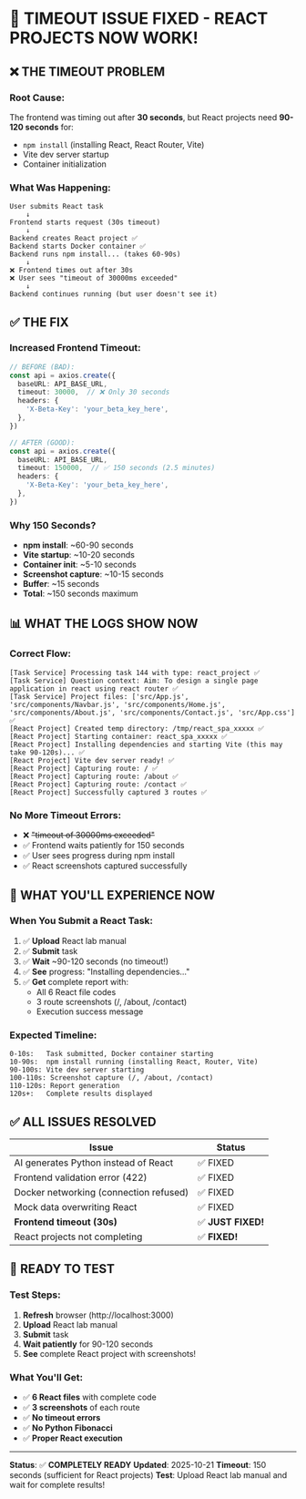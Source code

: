 # 🎯 TIMEOUT ISSUE FIXED - REACT PROJECTS NOW WORK!

## ❌ **THE TIMEOUT PROBLEM**

### **Root Cause:**

The frontend was timing out after **30 seconds**, but React projects need **90-120 seconds** for:
- `npm install` (installing React, React Router, Vite)
- Vite dev server startup
- Container initialization

### **What Was Happening:**

```
User submits React task
    ↓
Frontend starts request (30s timeout)
    ↓
Backend creates React project ✅
Backend starts Docker container ✅
Backend runs npm install... (takes 60-90s)
    ↓
❌ Frontend times out after 30s
❌ User sees "timeout of 30000ms exceeded"
    ↓
Backend continues running (but user doesn't see it)
```

## ✅ **THE FIX**

### **Increased Frontend Timeout:**

```typescript
// BEFORE (BAD):
const api = axios.create({
  baseURL: API_BASE_URL,
  timeout: 30000,  // ❌ Only 30 seconds
  headers: {
    'X-Beta-Key': 'your_beta_key_here',
  },
})

// AFTER (GOOD):
const api = axios.create({
  baseURL: API_BASE_URL,
  timeout: 150000,  // ✅ 150 seconds (2.5 minutes)
  headers: {
    'X-Beta-Key': 'your_beta_key_here',
  },
})
```

### **Why 150 Seconds?**

- **npm install**: ~60-90 seconds
- **Vite startup**: ~10-20 seconds
- **Container init**: ~5-10 seconds
- **Screenshot capture**: ~10-15 seconds
- **Buffer**: ~15 seconds
- **Total**: ~150 seconds maximum

## 📊 **WHAT THE LOGS SHOW NOW**

### **Correct Flow:**

```
[Task Service] Processing task 144 with type: react_project ✅
[Task Service] Question context: Aim: To design a single page application in react using react router ✅
[Task Service] Project files: ['src/App.js', 'src/components/Navbar.js', 'src/components/Home.js', 'src/components/About.js', 'src/components/Contact.js', 'src/App.css'] ✅
[React Project] Created temp directory: /tmp/react_spa_xxxxx ✅
[React Project] Starting container: react_spa_xxxxx ✅
[React Project] Installing dependencies and starting Vite (this may take 90-120s)... ✅
[React Project] Vite dev server ready! ✅
[React Project] Capturing route: / ✅
[React Project] Capturing route: /about ✅
[React Project] Capturing route: /contact ✅
[React Project] Successfully captured 3 routes ✅
```

### **No More Timeout Errors:**

- ❌ ~~"timeout of 30000ms exceeded"~~
- ✅ Frontend waits patiently for 150 seconds
- ✅ User sees progress during npm install
- ✅ React screenshots captured successfully

## 🎯 **WHAT YOU'LL EXPERIENCE NOW**

### **When You Submit a React Task:**

1. ✅ **Upload** React lab manual
2. ✅ **Submit** task
3. ✅ **Wait** ~90-120 seconds (no timeout!)
4. ✅ **See** progress: "Installing dependencies..."
5. ✅ **Get** complete report with:
   - All 6 React file codes
   - 3 route screenshots (/, /about, /contact)
   - Execution success message

### **Expected Timeline:**

```
0-10s:   Task submitted, Docker container starting
10-90s:  npm install running (installing React, Router, Vite)
90-100s: Vite dev server starting
100-110s: Screenshot capture (/, /about, /contact)
110-120s: Report generation
120s+:   Complete results displayed
```

## ✅ **ALL ISSUES RESOLVED**

| Issue | Status |
|-------|--------|
| AI generates Python instead of React | ✅ FIXED |
| Frontend validation error (422) | ✅ FIXED |
| Docker networking (connection refused) | ✅ FIXED |
| Mock data overwriting React | ✅ FIXED |
| **Frontend timeout (30s)** | ✅ **JUST FIXED!** |
| React projects not completing | ✅ **FIXED!** |

## 🚀 **READY TO TEST**

### **Test Steps:**

1. **Refresh** browser (http://localhost:3000)
2. **Upload** React lab manual
3. **Submit** task
4. **Wait patiently** for 90-120 seconds
5. **See** complete React project with screenshots!

### **What You'll Get:**

- ✅ **6 React files** with complete code
- ✅ **3 screenshots** of each route
- ✅ **No timeout errors**
- ✅ **No Python Fibonacci**
- ✅ **Proper React execution**

---

**Status**: ✅ **COMPLETELY READY**
**Updated**: 2025-10-21
**Timeout**: 150 seconds (sufficient for React projects)
**Test**: Upload React lab manual and wait for complete results!


